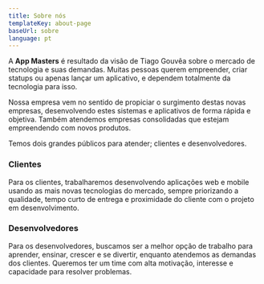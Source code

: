 ```yaml
---
title: Sobre nós
templateKey: about-page
baseUrl: sobre
language: pt
---
```

A **App Masters** é resultado da visão de Tiago Gouvêa sobre o mercado de tecnologia e suas demandas. Muitas pessoas querem empreender, criar statups ou apenas lançar um aplicativo, e dependem totalmente da tecnologia para isso. 

Nossa empresa vem no sentido de propiciar o surgimento destas novas empresas, desenvolvendo estes sistemas e aplicativos de forma rápida e objetiva. Também atendemos empresas consolidadas que estejam empreendendo com novos produtos.

Temos dois grandes públicos para atender; clientes e desenvolvedores.

### Clientes

Para os clientes, trabalharemos desenvolvendo aplicações web e mobile usando as mais novas tecnologias do mercado, sempre priorizando a qualidade, tempo curto de entrega e proximidade do cliente com o projeto em desenvolvimento. 

### Desenvolvedores

Para os desenvolvedores, buscamos ser a melhor opção de trabalho para aprender, ensinar, crescer e se divertir, enquanto atendemos as demandas dos clientes. Queremos ter um time com alta motivação, interesse e capacidade para resolver problemas.
